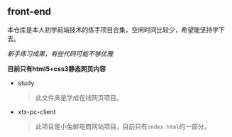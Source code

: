 ## front-end
本仓库是本人初学前端技术的练手项目合集，空闲时间比较少，希望能坚持学下去。

*新手练习成果，有些代码可能不够优雅*

**目前只有html5+css3静态网页内容**

- study
  >此文件夹是学成在线网页项目。

- xtx-pc-client
  >此项目是小兔鲜电商网站项目，目前只有`index.html`的一部分。

